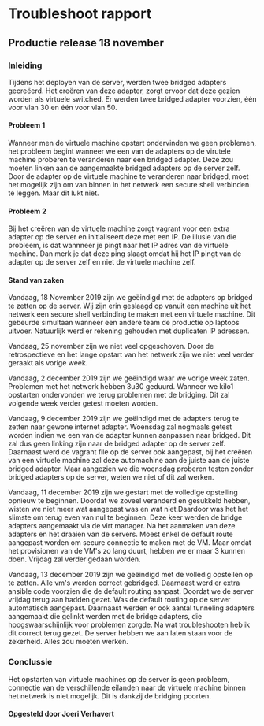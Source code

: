# Troubleshoot rapport
## Productie release 18 november
### Inleiding
Tijdens het deployen van de server, werden twee bridged adapters gecreëerd. Het creëren van deze adapter, zorgt ervoor dat deze gezien worden als virtuele switched.
Er werden twee bridged adapter voorzien, één voor vlan 30 en één voor vlan 50.


#### Probleem 1
Wanneer men de virtuele machine opstart ondervinden we geen problemen, het probleem begint wanneer we een van de adapters op de virutele machine proberen te veranderen naar een bridged adapter. Deze zou moeten linken aan de aangemaakte bridged adapters op de server zelf. Door de adapter op de virtuele machine te veranderen naar bridged, moet het mogelijk zijn om van binnen in het netwerk een secure shell verbinden te leggen. Maar dit lukt niet.

#### Probleem 2
Bij het creëren van de virtuele machine zorgt vagrant voor een extra adapter op de server en initialiseert deze met een IP. De illusie van die probleem, is dat wannneer je pingt naar het IP adres van de virtuele machine. Dan merk je dat deze ping slaagt omdat hij het IP pingt van de adapter op de server zelf en niet de virtuele machine zelf.

#### Stand van zaken
Vandaag, 18 November 2019 zijn we geëindigd met de adapters op bridged te zetten op de server. Wij zijn erin geslaagd op vanuit een machine uit het netwerk een secure shell verbinding te maken met een virtuele machine. Dit gebeurde simultaan wanneer een andere team de productie op laptops uitvoer. Natuurlijk werd er rekening gehouden met duplicaten IP adressen.

Vandaag, 25 november zijn we niet veel opgeschoven. Door de retrospectieve en het lange opstart van het netwerk zijn we niet veel verder geraakt als vorige week.

Vandaag, 2 december 2019 zijn we geëindigd waar we vorige week zaten. Problemen met het netwerk hebben 3u30 geduurd. Wanneer we kilo1 opstarten ondervonden we terug problemen met de bridging. Dit zal volgende week verder getest moeten worden.

Vandaag, 9 december 2019 zijn we geëindigd met de adapters terug te zetten naar gewone internet adapter. Woensdag zal nogmaals getest worden indien we een van de adapter kunnen aanpassen naar bridged. Dit zal dus geen linking zijn naar de bridged adapter op de server zelf. Daarnaast werd de vagrant file op de server ook aangepast, bij het creëren van een virtuele machine zal deze automachine aan de juiste aan de juiste bridged adapter. Maar aangezien we die woensdag proberen testen zonder bridged adapters op de server, weten we niet of dit zal werken.

Vandaag, 11 december 2019 zijn we gestart met de volledige opstelling opnieuw te beginnen. Doordat we zoveel veranderd en gesukkeld hebben, wisten we niet meer wat aangepast was en wat niet.Daardoor was het het slimste om terug even van nul te beginnen. Deze keer werden de bridge adapters aangemaakt via de virt manager. Na het aanmaken van deze adapters en het draaien van de servers. Moest enkel de default route aangepast worden om secure connectie te maken met de VM. Maar omdat het provisionen van de VM's zo lang duurt, hebben we er maar 3 kunnen doen. Vrijdag zal verder gedaan worden.

Vandaag, 13 december 2019 zijn we geëindigd met de volledig opstellen op te zetten. Alle vm's werden correct gebridged. Daarnaast werd er extra ansible code voorzien die de default routing aanpast. Doordat we de server vrijdag terug aan hadden gezet. Was de default routing op de server automatisch aangepast.  Daarnaast werden er ook aantal tunneling adapters aangemaakt die gelinkt werden met de bridge adapters, die hoogswaarschijnlijk voor problemen zorgde. Na wat troubleshooten heb ik dit correct terug gezet. De server hebben we aan laten staan voor de zekerheid. Alles zou moeten werken. 

### Conclussie
Het opstarten van virtuele machines op de server is geen probleem, connectie van de verschillende eilanden naar de virtuele machine binnen het netwerk is niet mogelijk. Dit is dankzij de bridging poorten.


#### Opgesteld door Joeri Verhavert
